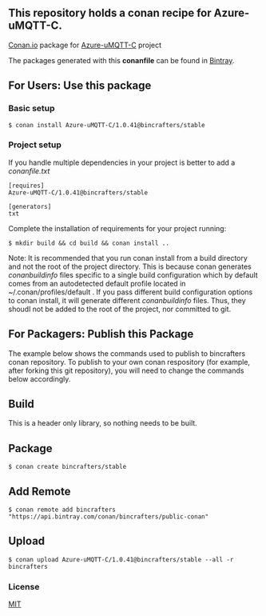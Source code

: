 ## This repository holds a conan recipe for Azure-uMQTT-C.

[Conan.io](https://conan.io) package for [Azure-uMQTT-C](https://github.com/Azure/azure-umqtt-c) project

The packages generated with this **conanfile** can be found in [Bintray](https://bintray.com/bincrafters/public-conan/Azure-uMQTT-C%3Abincrafters).

## For Users: Use this package

### Basic setup

    $ conan install Azure-uMQTT-C/1.0.41@bincrafters/stable

### Project setup

If you handle multiple dependencies in your project is better to add a *conanfile.txt*

    [requires]
    Azure-uMQTT-C/1.0.41@bincrafters/stable

    [generators]
    txt

Complete the installation of requirements for your project running:</small></span>

    $ mkdir build && cd build && conan install ..
	
Note: It is recommended that you run conan install from a build directory and not the root of the project directory.  This is because conan generates *conanbuildinfo* files specific to a single build configuration which by default comes from an autodetected default profile located in ~/.conan/profiles/default .  If you pass different build configuration options to conan install, it will generate different *conanbuildinfo* files.  Thus, they shoudl not be added to the root of the project, nor committed to git. 

## For Packagers: Publish this Package

The example below shows the commands used to publish to bincrafters conan repository. To publish to your own conan respository (for example, after forking this git repository), you will need to change the commands below accordingly. 

## Build  

This is a header only library, so nothing needs to be built.

## Package 

    $ conan create bincrafters/stable
	
## Add Remote

	$ conan remote add bincrafters "https://api.bintray.com/conan/bincrafters/public-conan"

## Upload

    $ conan upload Azure-uMQTT-C/1.0.41@bincrafters/stable --all -r bincrafters

### License
[MIT](LICENSE)
